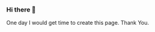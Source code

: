 ### Hi there 👋

<!--
**abinvs-2019/abinvs-2019** is a ✨ _special_ ✨ repository because its `README.md` (this file) appears on your GitHub profile.

Here are some ideas to get you started:

- 🔭 I’m currently working on ...
- 🌱 I’m currently learning ...
- 👯 I’m looking to collaborate on ...
- 🤔 I’m looking for help with ...
- 💬 Ask me about ...
- 📫 How to reach me: ...
- 😄 Pronouns: ...
- ⚡ Fun fact: ...
-->


One day I would get time to create this page.
Thank You.



<!-- about_me.gif -->

<!-- Dart Java   HTML CSS Flutter Android Bootstrap Ios Web Windows  -->
<!-- Hello World! My name is Abin vs. I am a Computing Student | Software Developer | Community Volunteer | Cyber Security Enthusiast. This is my personal GitHub profile. Thank you for coming to meet me. It's nice to meet you too.

 GitHub Profile
GitHub Badge GitHub Followers GitHub User's Stars Years Badge
GitHub Profile Views Public Repositories Gists Badge


about_me.gif
 About Me
👨 My name is Abin vs.
🧑‍🎓 I'm a computer application student.
🎓 I'm currently studying at IGNOU.
💖 I love to learn every day.
👨‍💻 I work as a software developer -  Flutter.
🔖 I started programming in Visual Basic.
💼 Open source projects encourage my passion.

tools_technologies.gif
 Tools & Technologies

Dart Java   HTML CSS Flutter Android Bootstrap Ios Web Windows 

Git Google Cloud Platform Firebase Codemagic Hive 

Visual Studio Visual Studio Code Android Studio Intellij  Pycharm  NetBeans  Figma  


contact_me.gif
 Contact Me
   Twitter

   Gmail

you_can_find_me_on.gif
 You Can Find Me On
GitHub LinkedIn Twitter Facebook Instagram YouTube Telegram StackOverflow Medium Dribbble

thanks.gif
 Thanks
Thanks to everyone who sup -->
